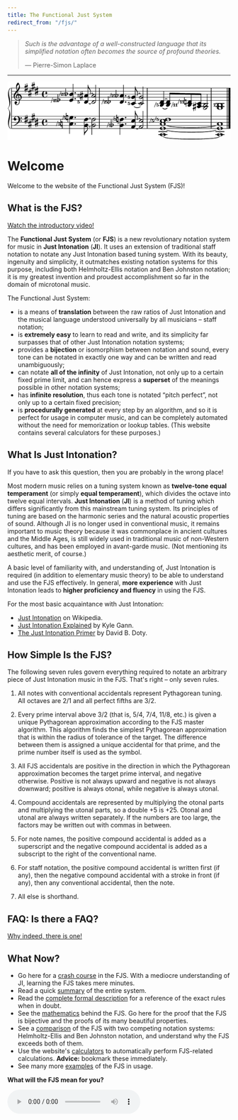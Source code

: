 ```yaml
---
title: The Functional Just System
redirect_from: "/fjs/"
---
```


> *Such is the advantage of a well-constructed language that its simplified notation often becomes the source of profound theories.*
>
> — Pierre-Simon Laplace

---

<img src="../assets/index/impression.png" alt="This is what the FJS looks like!">

# Welcome

Welcome to the website of the Functional Just System (FJS)!

## What is the FJS?

[Watch the introductory video!](https://youtu.be/38I3cylJlW4)

The **Functional Just System** (or **FJS**) is a new revolutionary notation system for music in **Just Intonation** (**JI**). It uses an extension of traditional staff notation to notate any Just Intonation based tuning system. With its beauty, ingenuity and simplicity, it outmatches existing notation systems for this purpose, including both Helmholtz-Ellis notation and Ben Johnston notation; it is my greatest invention and proudest accomplishment so far in the domain of microtonal music.

The Functional Just System:

- is a means of **translation** between the raw ratios of Just Intonation and the musical language understood universally by all musicians – staff notation;
- is **extremely easy** to learn to read and write, and its simplicity far surpasses that of other Just Intonation notation systems;
- provides a **bijection** or isomorphism between notation and sound, every tone can be notated in exactly one way and can be written and read unambiguously;
- can notate **all of the infinity** of Just Intonation, not only up to a certain fixed prime limit, and can hence express a **superset** of the meanings possible in other notation systems;
- has **infinite resolution**, thus each tone is notated “pitch perfect”, not only up to a certain fixed precision;
- is **procedurally generated** at every step by an algorithm, and so it is perfect for usage in computer music, and can be completely automated without the need for memorization or lookup tables. (This website contains several calculators for these purposes.)

## What Is Just Intonation?

If you have to ask this question, then you are probably in the wrong place!

Most modern music relies on a tuning system known as **twelve-tone equal temperament** (or simply **equal temperament**), which divides the octave into twelve equal intervals. **Just Intonation** (**JI**) is a method of tuning which differs significantly from this mainstream tuning system. Its principles of tuning are based on the harmonic series and the natural acoustic properties of sound. Although JI is no longer used in conventional music, it remains important to music theory because it was commonplace in ancient cultures and the Middle Ages, is still widely used in traditional music of non-Western cultures, and has been employed in avant-garde music. (Not mentioning its aesthetic merit, of course.)

A basic level of familiarity with, and understanding of, Just Intonation is required (in addition to elementary music theory) to be able to understand and use the FJS effectively. In general, **more experience** with Just Intonation leads to **higher proficiency and fluency** in using the FJS.

For the most basic acquaintance with Just Intonation:

- [Just Intonation](https://en.wikipedia.org/wiki/Just_intonation) on Wikipedia.
- [Just Intonation Explained](https://www.kylegann.com/tuning.html) by Kyle Gann.
- [The Just Intonation Primer](http://www.dbdoty.com/Words/Primer1.html) by David B. Doty.

## How Simple Is the FJS?

The following seven rules govern everything required to notate an arbitrary piece of Just Intonation music in the FJS. That's right – only seven rules.

1. All notes with conventional accidentals represent Pythagorean tuning. All octaves are 2/1 and all perfect fifths are 3/2.

2. Every prime interval above 3/2 (that is, 5/4, 7/4, 11/8, etc.) is given a unique Pythagorean approximation according to the FJS master algorithm. This algorithm finds the simplest Pythagorean approximation that is within the radius of tolerance of the target. The difference between them is assigned a unique accidental for that prime, and the prime number itself is used as the symbol.

3. All FJS accidentals are positive in the direction in which the Pythagorean approximation becomes the target prime interval, and negative otherwise. Positive is not always upward and negative is not always downward; positive is always otonal, while negative is always utonal.

4. Compound accidentals are represented by multiplying the otonal parts and multiplying the utonal parts, so a double +5 is +25. Otonal and utonal are always written separately. If the numbers are too large, the factors may be written out with commas in between.

5. For note names, the positive compound accidental is added as a superscript and the negative compound accidental is added as a subscript to the right of the conventional name.

6. For staff notation, the positive compound accidental is written first (if any), then the negative compound accidental with a stroke in front (if any), then any conventional accidental, then the note.

7. All else is shorthand.

## FAQ: Is there a FAQ?

[Why indeed, there is one!](faq.html)

## What Now?

- Go here for a [crash course](crash.html) in the FJS. With a mediocre understanding of JI, learning the FJS takes mere minutes.
- Read a quick [summary](summary.html) of the entire system.
- Read the [complete formal description](rules.html) for a reference of the exact rules when in doubt.
- See the [mathematics](math.html) behind the FJS. Go here for the proof that the FJS is bijective and the proofs of its many beautiful properties.
- See a [comparison](compare.html) of the FJS with two competing notation systems: Helmholtz-Ellis and Ben Johnston notation, and understand why the FJS exceeds both of them.
- Use the website's [calculators](calc.html) to automatically perform FJS-related calculations. **Advice:** bookmark these immediately.
- See many more [examples](examples.html) of the FJS in usage.

**What will the FJS mean for you?**

<audio controls><source src="../assets/index/impression.mp3" type="audio/mpeg"></audio>
